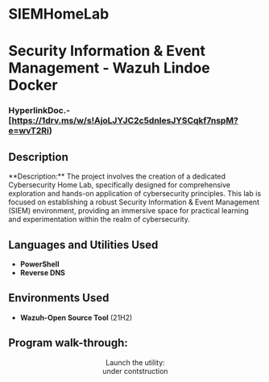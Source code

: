# SIEMHomeLab
<h1>Security Information & Event Management - Wazuh Lindoe Docker</h1>

 ### HyperlinkDoc.-[https://1drv.ms/w/s!AjoLJYJC2c5dnlesJYSCqkf7nspM?e=wvT2Ri)  

<h2>Description</h2>
**Description:**
The project involves the creation of a dedicated Cybersecurity Home Lab, specifically designed for comprehensive exploration and hands-on application of cybersecurity principles. This lab is focused on establishing a robust Security Information & Event Management (SIEM) environment, providing an immersive space for practical learning and experimentation within the realm of cybersecurity.
<br />


<h2>Languages and Utilities Used</h2>

- <b>PowerShell</b> 
- <b>Reverse DNS</b>

<h2>Environments Used </h2>

- <b>Wazuh-Open Source Tool</b> (21H2)

<h2>Program walk-through:</h2>

<p align="center">
Launch the utility: <br/>
under contstruction 
<br />
